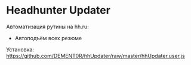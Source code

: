 # Headhunter Updater
 Автоматизация рутины на hh.ru:
 * Автоподъём всех резюме

Установка:
https://github.com/DEMENT0R/hhUpdater/raw/master/hhUpdater.user.js
